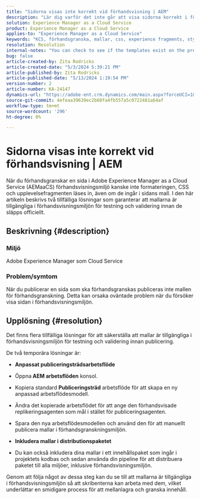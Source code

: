 ```yaml
---
title: "Sidorna visas inte korrekt vid förhandsvisning | AEM"
description: "Lär dig varför det inte går att visa sidorna korrekt i förhandsvisningsmiljön i Adobe Experience Manager as a Cloud Service."
solution: Experience Manager as a Cloud Service
product: Experience Manager as a Cloud Service
applies-to: "Experience Manager as a Cloud Service"
keywords: "KCS, förhandsgranska, mallar, css, experience fragments, stylesheets, publish, AEM, Experience Manager, AEMaaCS"
resolution: Resolution
internal-notes: "You can check to see if the templates exist on the preview server by port forwarding to the preview pod, and then using URL's like this to determine what templates exist: http://localhost:8881/conf/wknd/settings/wcm/templates.7.json"
bug: false
article-created-by: Zita Rodricks
article-created-date: "5/3/2024 5:39:21 PM"
article-published-by: Zita Rodricks
article-published-date: "5/13/2024 1:19:54 PM"
version-number: 2
article-number: KA-24147
dynamics-url: "https://adobe-ent.crm.dynamics.com/main.aspx?forceUCI=1&pagetype=entityrecord&etn=knowledgearticle&id=bda9b10f-7409-ef11-9f8a-6045bd026dc7"
source-git-commit: 4efeaa39639ec2b60fa4fb557a5c0722481a64af
workflow-type: tm+mt
source-wordcount: '296'
ht-degree: 0%

---
```


# Sidorna visas inte korrekt vid förhandsvisning | AEM


När du förhandsgranskar en sida i Adobe Experience Manager as a Cloud Service (AEMaaCS) förhandsvisningsmiljö kanske inte formateringen, CSS och upplevelsefragmenten läses in, även om de ingår i sidans mall. I den här artikeln beskrivs två tillfälliga lösningar som garanterar att mallarna är tillgängliga i förhandsvisningsmiljön för testning och validering innan de släpps officiellt.

## Beskrivning {#description}


### <b>Miljö</b>

Adobe Experience Manager som Cloud Service



### <b>Problem/symtom</b>

När du publicerar en sida som ska förhandsgranskas publiceras inte mallen för förhandsgranskning. Detta kan orsaka oväntade problem när du försöker visa sidan i förhandsvisningsmiljön.


## Upplösning {#resolution}


Det finns flera tillfälliga lösningar för att säkerställa att mallar är tillgängliga i förhandsvisningsmiljön för testning och validering innan publicering.

De två temporära lösningar är:

- <b>Anpassat publiceringsträdsarbetsflöde</b>
- Öppna<b> AEM arbetsflöden</b> konsol.
- Kopiera standard <b>Publiceringsträd</b> arbetsflöde för att skapa en ny anpassad arbetsflödesmodell.
- Ändra det kopierade arbetsflödet för att ange den förhandsvisade replikeringsagenten som mål i stället för publiceringsagenten.
- Spara den nya arbetsflödesmodellen och använd den för att manuellt publicera mallar i förhandsgranskningsmiljön.




- <b>Inkludera mallar i distributionspaketet</b>
- Du kan också inkludera dina mallar i ett innehållspaket som ingår i projektets kodbas och sedan använda din pipeline för att distribuera paketet till alla miljöer, inklusive förhandsvisningsmiljön.


Genom att följa något av dessa steg kan du se till att mallarna är tillgängliga i förhandsvisningsmiljön så att skribenterna kan arbeta med dem, vilket underlättar en smidigare process för att mellanlagra och granska innehåll.
